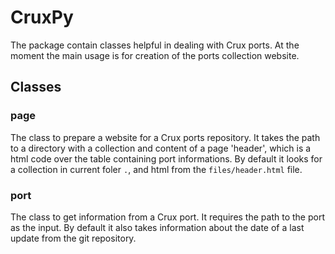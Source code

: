 # CruxPy

The package contain classes helpful in dealing with Crux ports.
At the moment the main usage is for creation of the ports collection website.

## Classes

### page

The class to prepare a website for a Crux ports repository.
It takes the path to a directory with a collection and content of a page 'header', which is a html code over the table containing port informations.
By default it looks for a collection in current foler `.`, and html from the `files/header.html` file.

### port

The class to get information from a Crux port.
It requires the path to the port as the input.
By default it also takes information about the date of a last update from the git repository.
